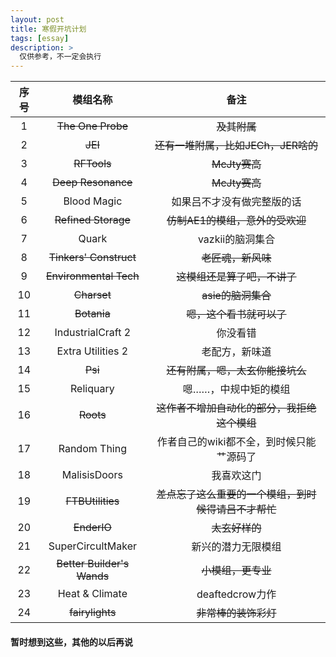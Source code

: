 ```yaml
---
layout: post
title: 寒假开坑计划
tags: [essay]
description: >
  仅供参考，不一定会执行
---
```


| 序号 | 模组名称 | 备注 |
| :----: | :-----: | :----: |
| 1 | ~~The One Probe~~ | ~~及其附属~~ |
| 2 | ~~JEI~~ | ~~还有一堆附属，比如JECh，JER啥的~~ |
| 3 | ~~RFTools~~ | ~~McJty赛高~~ |
| 4 | ~~Deep Resonance~~ | ~~McJty赛高~~ |
| 5 | Blood Magic | 如果吕不才没有做完整版的话 |
| 6 | ~~Refined Storage~~ | ~~仿制AE1的模组，意外的受欢迎~~ |
| 7 | Quark | vazkii的脑洞集合 |
| 8 | ~~Tinkers' Construct~~ | ~~老匠魂，新风味~~ |
| 9 | ~~Environmental Tech~~ | ~~这模组还是算了吧，不讲了~~ |
| 10 | ~~Charset~~ | ~~asie的脑洞集合~~ |
| 11 | ~~Botania~~ | ~~嗯，这个看书就可以了~~ |
| 12 | IndustrialCraft 2 | 你没看错 |
| 13 | Extra Utilities 2 | 老配方，新味道 |
| 14 | ~~Psi~~ | ~~还有附属，嗯，太玄你能接坑么~~ |
| 15 | Reliquary | 嗯……，中规中矩的模组 |
| 16 | ~~Roots~~ | ~~这作者不增加自动化的部分，我拒绝这个模组~~ |
| 17 | Random Thing | 作者自己的wiki都不全，到时候只能艹源码了 |
| 18 | MalisisDoors | 我喜欢这门 |
| 19 | ~~FTBUtilities~~ | ~~差点忘了这么重要的一个模组，到时候得请吕不才帮忙~~ |
| 20 | ~~EnderIO~~ | ~~太玄好样的~~ |
| 21 | SuperCircultMaker | 新兴的潜力无限模组 |
| 22 | ~~Better Builder's Wands~~ | ~~小模组，更专业~~ |
| 23 | Heat & Climate | deaftedcrow力作 |
| 24 | ~~fairylights~~ | ~~非常棒的装饰彩灯~~ |


#### 暂时想到这些，其他的以后再说
